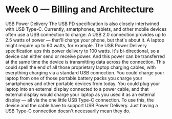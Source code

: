 # Week 0 — Billing and Architecture

USB Power Delivery
The USB PD specification is also closely intertwined with USB Type-C. Currently, smartphones, tablets, and other mobile devices often use a USB connection to charge. A USB 2.0 connection provides up to 2.5 watts of power — that'll charge your phone, but that's about it. A laptop might require up to 60 watts, for example. The USB Power Delivery specification ups this power delivery to 100 watts. It's bi-directional, so a device can either send or receive power. And this power can be transferred at the same time the device is transmitting data across the connection.
This could spell the end of all those proprietary laptop charging cables, with everything charging via a standard USB connection. You could charge your laptop from one of those portable battery packs you charge your smartphones and other portable devices from today. You could plug your laptop into an external display connected to a power cable, and that external display would charge your laptop as you used it as an external display — all via the one little USB Type-C connection. To use this, the device and the cable have to support USB Power Delivery. Just having a USB Type-C connection doesn't necessarily mean they do.
